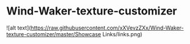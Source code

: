 # Wind-Waker-texture-customizer
![alt text](https://raw.githubusercontent.com/xXVevzZXx/Wind-Waker-texture-customizer/master/Showcase Links/links.png)
